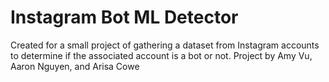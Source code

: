 # Instagram Bot ML Detector
Created for a small project of gathering a dataset from Instagram accounts to determine if the associated account is a bot or not.
Project by Amy Vu, Aaron Nguyen, and Arisa Cowe
